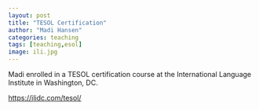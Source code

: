 ```yaml
---
layout: post
title: "TESOL Certification"
author: "Madi Hansen"
categories: teaching
tags: [teaching,esol]
image: ili.jpg
---
```


Madi enrolled in a TESOL certification course at the International Language Institute in Washington, DC.

https://ilidc.com/tesol/


